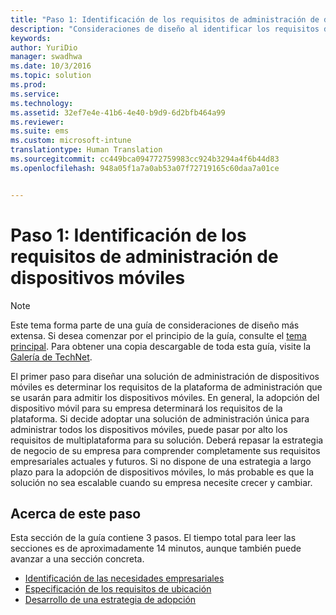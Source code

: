 ```yaml
---
title: "Paso 1: Identificación de los requisitos de administración de dispositivos móviles"
description: "Consideraciones de diseño al identificar los requisitos de administración de dispositivos móviles de la organización."
keywords: 
author: YuriDio
manager: swadhwa
ms.date: 10/3/2016
ms.topic: solution
ms.prod: 
ms.service: 
ms.technology: 
ms.assetid: 32ef7e4e-41b6-4e40-b9d9-6d2bfb464a99
ms.reviewer: 
ms.suite: ems
ms.custom: microsoft-intune
translationtype: Human Translation
ms.sourcegitcommit: cc449bca094772759983cc924b3294a4f6b44d83
ms.openlocfilehash: 948a05f1a7a0ab53a07f72719165c60daa7a01ce


---
```


# Paso 1: Identificación de los requisitos de administración de dispositivos móviles

>[!NOTE]
>Este tema forma parte de una guía de consideraciones de diseño más extensa. Si desea comenzar por el principio de la guía, consulte el [tema principal](mdm-design-considerations-guide.md). Para obtener una copia descargable de toda esta guía, visite la [Galería de TechNet](https://gallery.technet.microsoft.com/Mobile-Device-Management-7d401582).

El primer paso para diseñar una solución de administración de dispositivos móviles es determinar los requisitos de la plataforma de administración que se usarán para admitir los dispositivos móviles. En general, la adopción del dispositivo móvil para su empresa determinará los requisitos de la plataforma. Si decide adoptar una solución de administración única para administrar todos los dispositivos móviles, puede pasar por alto los requisitos de multiplataforma para su solución. Deberá repasar la estrategia de negocio de su empresa para comprender completamente sus requisitos empresariales actuales y futuros. Si no dispone de una estrategia a largo plazo para la adopción de dispositivos móviles, lo más probable es que la solución no sea escalable cuando su empresa necesite crecer y cambiar. 

## Acerca de este paso

Esta sección de la guía contiene 3 pasos. El tiempo total para leer las secciones es de aproximadamente 14 minutos, aunque también puede avanzar a una sección concreta.

- [Identificación de las necesidades empresariales](mdm-identify-business-needs.md)
- [Especificación de los requisitos de ubicación](mdm-specify-mdm-location-requirements.md)
- [Desarrollo de una estrategia de adopción](mdm-develop-mdm-adoption-strategy.md)



<!--HONumber=Oct16_HO3-->


